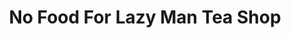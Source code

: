 ---
title: "No Food For Lazy Man Tea Shop"
url: /zwedru/no-food-for-lazy-man-tea-shop/
shop: Tee
---